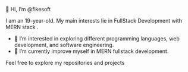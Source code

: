 👋 Hi, I’m @fikesoft

I am an 19-year-old. My main interests lie in FullStack Development with MERN stack .

- 👀 I’m interested in exploring different programming languages, web development, and software engineering.
- 🌱 I’m currently improve myself in  MERN fullstack development.

Feel free to explore my repositories and projects

